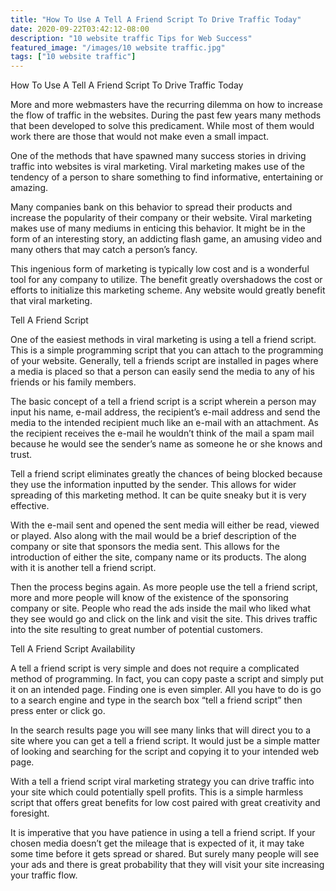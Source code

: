 ```yaml
---
title: "How To Use A Tell A Friend Script To Drive Traffic Today"
date: 2020-09-22T03:42:12-08:00
description: "10 website traffic Tips for Web Success"
featured_image: "/images/10 website traffic.jpg"
tags: ["10 website traffic"]
---
```


How To Use A Tell A Friend Script To Drive Traffic Today


More and more webmasters have the recurring dilemma on how to increase the flow of traffic in the websites. During the past few years many methods that been developed to solve this predicament. While most of them would work there are those that would not make even a small impact.

One of the methods that have spawned many success stories in driving traffic into websites is viral marketing. Viral marketing makes use of the tendency of a person to share something to find informative, entertaining or amazing. 

Many companies bank on this behavior to spread their products and increase the popularity of their company or their website. Viral marketing makes use of many mediums in enticing this behavior. It might be in the form of an interesting story, an addicting flash game, an amusing video and many others that may catch a person’s fancy.

This ingenious form of marketing is typically low cost and is a wonderful tool for any company to utilize. The benefit greatly overshadows the cost or efforts to initialize this marketing scheme. Any website would greatly benefit that viral marketing.

Tell A Friend Script

One of the easiest methods in viral marketing is using a tell a friend script. This is a simple programming script that you can attach to the programming of your website. Generally, tell a friends script are installed in pages where a media is placed so that a person can easily send the media to any of his friends or his family members.

The basic concept of  a tell a friend script is a script wherein a person may input his name, e-mail address, the recipient’s e-mail address and send the media to the intended recipient much like an e-mail with an attachment. As the recipient receives the e-mail he wouldn’t think of the mail a spam mail because he would see the sender’s name as someone he or she knows and trust.

Tell a friend script eliminates greatly the chances of being blocked because they use the information inputted by the sender. This allows for wider spreading of this marketing method. It can be quite sneaky but it is very effective. 

With the e-mail sent and opened the sent media will either be read, viewed or played. Also along with the mail would be a brief description of the company or site that sponsors the media sent. This allows for the introduction of either the site, company name or its products. The along with it is another tell a friend script. 


Then the process begins again. As more people use the tell a friend script, more and more people will know of the existence of the sponsoring company or site. People who read the ads inside the mail who liked what they see would go and click on the link and visit the site. This drives traffic into the site resulting to great number of potential customers.

Tell A Friend Script Availability

A tell a friend script is very simple and does not require a complicated method of programming. In fact, you can copy paste a script and simply put it on an intended page. Finding one is even simpler. All you have to do is go to a search engine and type in the search box “tell a friend script” then press enter or click go.

In the search results page you will see many links that will direct you to a site where you can get a tell a friend script. It would just be a simple matter of looking and searching for the script and copying it to your intended web page.

With a tell a friend script viral marketing strategy you can drive traffic into your site which could potentially spell profits. This is a simple harmless script that offers great benefits for low cost paired with great creativity and foresight.

It is imperative that you have patience in using a tell a friend script. If your chosen media doesn’t get the mileage that is expected of it, it may take some time before it gets spread or shared. But surely many people will see your ads and there is great probability that they will visit your site increasing your traffic flow.














